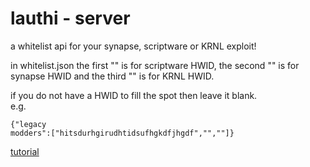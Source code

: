 # lauthi - server
a whitelist api for your synapse, scriptware or KRNL exploit!

in whitelist.json
the first "" is for scriptware HWID,
the second "" is for synapse HWID
and the third "" is for KRNL HWID.

if you do not have a HWID to fill the spot then leave it blank.
<br>
e.g. <pre><code>{"legacy modders":["hitsdurhgirudhtidsufhgkdfjhgdf","",""]}</code></pre>

[tutorial](https://www.youtube.com/watch?v=LAVXXriQkvA&t=9s&ab_channel=LegacyModders)
